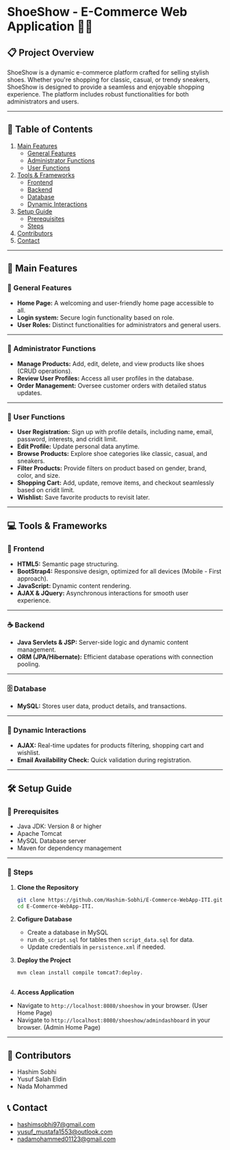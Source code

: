 # ShoeShow - E-Commerce Web Application 👟✨

## 📋 Project Overview
ShoeShow is a dynamic e-commerce platform crafted for selling stylish shoes. Whether you're shopping for classic, casual, or trendy sneakers, ShoeShow is designed to provide a seamless and enjoyable shopping experience. The platform includes robust functionalities for both administrators and users.

---

## 📜 Table of Contents
1. [Main Features](#-main-features)  
   - [General Features](#-general-features)  
   - [Administrator Functions](#-administrator-functions)  
   - [User Functions](#-user-functions)  
2. [Tools & Frameworks](#-tools--frameworks)  
   - [Frontend](#-frontend)  
   - [Backend](#-backend)  
   - [Database](#-database)  
   - [Dynamic Interactions](#-dynamic-interactions)  
3. [Setup Guide](#-setup-guide)  
   - [Prerequisites](#-prerequisites)  
   - [Steps](#-steps)  
4. [Contributors](#-contributors)  
5. [Contact](#-contact)  

---

## 🎯 Main Features

### 🌟 General Features
- **Home Page:** A welcoming and user-friendly home page accessible to all.
- **Login system:** Secure login functionality based on role. 
- **User Roles:** Distinct functionalities for administrators and general users.

---

### 🔧 Administrator Functions
- **Manage Products:** Add, edit, delete, and view products like shoes (CRUD operations).  
- **Review User Profiles:** Access all user profiles in the database.  
- **Order Management:** Oversee customer orders with detailed status updates.

---

### 👤 User Functions
- **User Registration:** Sign up with profile details, including name, email, password, interests, and cridit limit.  
- **Edit Profile:** Update personal data anytime.  
- **Browse Products:** Explore shoe categories like classic, casual, and sneakers.
- **Filter Products:** Provide filters on product based on gender, brand, color, and size.
- **Shopping Cart:** Add, update, remove items, and checkout seamlessly based on cridit limit.  
- **Wishlist:** Save favorite products to revisit later.

---

## 💻 Tools & Frameworks

### 🎨 Frontend
- **HTML5:** Semantic page structuring.  
- **BootStrap4:** Responsive design, optimized for all devices (Mobile - First approach).  
- **JavaScript:** Dynamic content rendering.  
- **AJAX & JQuery:** Asynchronous interactions for smooth user experience.

---

### ☕ Backend
- **Java Servlets & JSP:** Server-side logic and dynamic content management.  
- **ORM (JPA/Hibernate):** Efficient database operations with connection pooling.

---

### 🗄 Database
- **MySQL:** Stores user data, product details, and transactions.

---

### 🔄 Dynamic Interactions
- **AJAX:** Real-time updates for products filtering, shopping cart and wishlist.  
- **Email Availability Check:** Quick validation during registration.

---

## 🛠 Setup Guide

### 🔧 Prerequisites
- Java JDK: Version 8 or higher  
- Apache Tomcat  
- MySQL Database server  
- Maven for dependency management  

---

### 📝 Steps
1. **Clone the Repository**  
   ```bash
   git clone https://github.com/Hashim-Sobhi/E-Commerce-WebApp-ITI.git.
   cd E-Commerce-WebApp-ITI.
   
2. **Cofigure Database**
   - Create a database in MySQL
   - run `db_script.sql` for tables then `script_data.sql` for data.
   - Update credentials in `persistence.xml` if needed.
  
3. **Deploy the Project**
   ```bash
   mvn clean install compile tomcat7:deploy.
  
4. **Access Application**
  - Navigate to `http://localhost:8080/shoeshow` in your browser. (User Home Page)
  - Navigate to `http://localhost:8080/shoeshow/admindashboard` in your browser. (Admin Home Page)
---

## 👥 Contributors
- Hashim Sobhi
- Yusuf Salah Eldin
- Nada Mohammed

## 📞 Contact
- hashimsobhi97@gmail.com
- yusuf_mustafa1553@outlook.com
- nadamohammed01123@gmail.com
